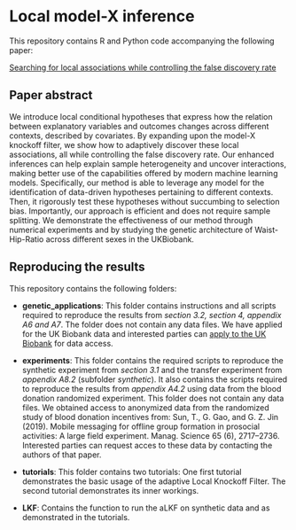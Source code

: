 # Local model-X inference

This repository contains R and Python code accompanying the following paper:


[Searching for local associations while controlling the false discovery rate](https://arxiv.org/abs/2412.02182)


## Paper abstract

We introduce  local conditional hypotheses that express how the  relation between explanatory variables and outcomes changes across different contexts, described by covariates. By expanding upon the model-X knockoff filter, we show how to adaptively discover these local  associations, all while controlling the false discovery rate. Our enhanced inferences can help explain sample heterogeneity and uncover interactions, making better use of the capabilities offered by modern machine learning models. Specifically, our method is able to leverage any model for the identification of data-driven hypotheses pertaining to different contexts. Then, it rigorously test these hypotheses without succumbing to selection bias. Importantly, our approach is efficient and does not require sample splitting. We demonstrate the effectiveness of our method through  numerical experiments and by studying the genetic architecture of Waist-Hip-Ratio across different sexes in the UKBiobank.

## Reproducing the results 

This repository contains the following folders: 

- **genetic_applications**: This folder contains instructions and all scripts required to reproduce the results from *section 3.2, section 4, appendix A6 and A7*. The folder does not contain any data files. We have applied for the UK Biobank data and interested parties can [apply to the UK Biobank](https://www.ukbiobank.ac.uk/enable-your-research/apply-for-access) for data access. 

- **experiments**: This folder contains the required scripts to reproduce the synthetic experiment from *section 3.1* and the transfer experiment from *appendix A8.2* (subfolder *synthetic*). It also contains the scripts required to reproduce the results from *appendix A4.2* using data from the blood donation randomized experiment. This folder does not contain any data files. We obtained access to anonymized data from the randomized study of blood donation incentives from: Sun, T., G. Gao, and G. Z. Jin (2019). Mobile messaging for offline group formation in prosocial activities: A large field experiment. Manag. Science 65 (6), 2717–2736. Interested parties can request acces to these data by contacting the authors of that paper.

- **tutorials**: This folder contains two tutorials: One first tutorial demonstrates the basic usage of the adaptive Local Knockoff Filter. The second tutorial demonstrates its inner workings. 

- **LKF**: Contains the function to run the aLKF on synthetic data and as demonstrated in the tutorials. 
